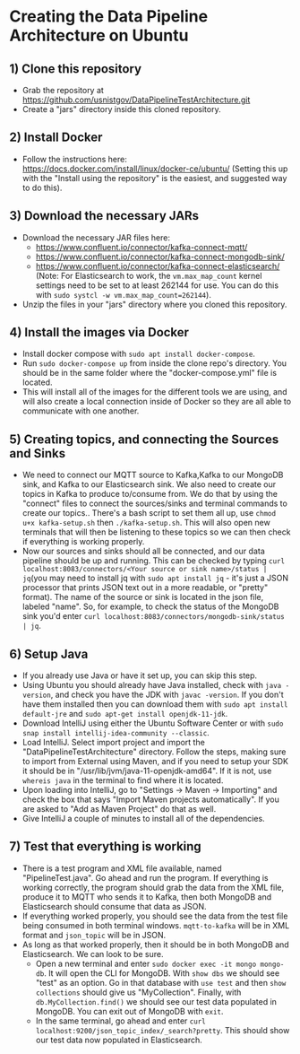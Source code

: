 # Creating the Data Pipeline Architecture on Ubuntu

## 1) Clone this repository
- Grab the repository at https://github.com/usnistgov/DataPipelineTestArchitecture.git
- Create a "jars" directory inside this cloned repository.

## 2) Install Docker
- Follow the instructions here: https://docs.docker.com/install/linux/docker-ce/ubuntu/ (Setting this up with the "Install using the repository" is the easiest, and suggested way to do this).

## 3) Download the necessary JARs
- Download the necessary JAR files here:
    - https://www.confluent.io/connector/kafka-connect-mqtt/
    - https://www.confluent.io/connector/kafka-connect-mongodb-sink/
    - https://www.confluent.io/connector/kafka-connect-elasticsearch/ (Note: For Elasticsearch to work, the `vm.max_map_count` kernel settings need to be set to at least 262144 for use. You can do this with `sudo systcl -w vm.max_map_count=262144`).
 - Unzip the files in your "jars" directory where you cloned this repository.

## 4) Install the images via Docker
- Install docker compose with `sudo apt install docker-compose`.
- Run `sudo docker-compose up` from inside the clone repo's directory. You should be in the same folder where the "docker-compose.yml" file is located.
- This will install all of the images for the different tools we are using, and will also create a local connection inside of Docker so they are all able to communicate with one another.

## 5) Creating topics, and connecting the Sources and Sinks
- We need to connect our MQTT source to Kafka,Kafka to our MongoDB sink, and Kafka to our Elasticsearch sink. We also need to create our topics in Kafka to produce to/consume from. We do that by using the "connect" files to connect the sources/sinks and terminal commands to create our topics.. There's a bash script to set them all up, use `chmod u+x kafka-setup.sh` then `./kafka-setup.sh`. This will also open new terminals that will then be listening to these topics so we can then check if everything is working properly.
- Now our sources and sinks should all be connected, and our data pipeline should be up and running. This can be checked by typing `curl localhost:8083/connectors/<Your source or sink name>/status | jq`(you may need to install jq with `sudo apt install jq` - it's just a JSON processor that prints JSON text out in a more readable, or "pretty" format). The name of the source or sink is located in the json file, labeled "name". So, for example, to check the status of the MongoDB sink you'd enter `curl localhost:8083/connectors/mongodb-sink/status | jq`.

## 6) Setup Java
- If you already use Java or have it set up, you can skip this step.
- Using Ubuntu you should already have Java installed, check with `java -version`, and check you have the JDK with `javac -version`. If you don't have them installed then you can download them with `sudo apt install default-jre` and `sudo apt-get install openjdk-11-jdk`.
- Download IntelliJ using either the Ubuntu Software Center or with `sudo snap install intellij-idea-community --classic`.
- Load IntelliJ. Select import project and import the "DataPipelineTestArchitecture" directory. Follow the steps, making sure to import from External using Maven, and if you need to setup your SDK it should be in "/usr/lib/jvm/java-11-openjdk-amd64". If it is not, use `whereis java` in the terminal to find where it is located.
- Upon loading into IntelliJ, go to "Settings -> Maven -> Importing" and check the box that says "Import Maven projects automatically". If you are asked to "Add as Maven Project" do that as well.
- Give IntelliJ a couple of minutes to install all of the dependencies.

## 7) Test that everything is working
- There is a test program and XML file available, named "PipelineTest.java". Go ahead and run the program. If everything is working correctly, the program should grab the data from the XML file, produce it to MQTT who sends it to Kafka, then both MongoDB and Elasticsearch should consume that data as JSON.
- If everything worked properly, you should see the data from the test file being consumed in both terminal windows. `mqtt-to-kafka` will be in XML format and `json_topic` will be in JSON.
- As long as that worked properly, then it should be in both MongoDB and Elasticsearch. We can look to be sure.
  - Open a new terminal and enter `sudo docker exec -it mongo mongo-db`. It will open the CLI for MongoDB. With `show dbs` we should see "test" as an option. Go in that database with `use test` and then `show collections` should give us "MyCollection". Finally, with `db.MyCollection.find()` we should see our test data populated in MongoDB. You can exit out of MongoDB with `exit`.
  - In the same terminal, go ahead and enter `curl localhost:9200/json_topic_index/_search?pretty`. This should show our test data now populated in Elasticsearch.
